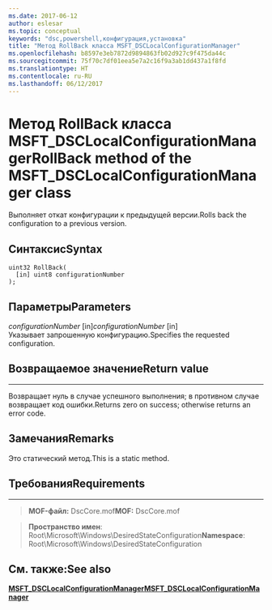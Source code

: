 ```yaml
---
ms.date: 2017-06-12
author: eslesar
ms.topic: conceptual
keywords: "dsc,powershell,конфигурация,установка"
title: "Метод RollBack класса MSFT_DSCLocalConfigurationManager"
ms.openlocfilehash: b8597e3eb7872d9894863fb02d927c9f475da44c
ms.sourcegitcommit: 75f70c7df01eea5e7a2c16f9a3ab1dd437a1f8fd
ms.translationtype: HT
ms.contentlocale: ru-RU
ms.lasthandoff: 06/12/2017
---
```

# <a name="rollback-method-of-the-msftdsclocalconfigurationmanager-class"></a><span data-ttu-id="02e3c-103">Метод RollBack класса MSFT_DSCLocalConfigurationManager</span><span class="sxs-lookup"><span data-stu-id="02e3c-103">RollBack method of the MSFT_DSCLocalConfigurationManager class</span></span>

<span data-ttu-id="02e3c-104">Выполняет откат конфигурации к предыдущей версии.</span><span class="sxs-lookup"><span data-stu-id="02e3c-104">Rolls back the configuration to a previous version.</span></span>

<a name="syntax"></a><span data-ttu-id="02e3c-105">Синтаксис</span><span class="sxs-lookup"><span data-stu-id="02e3c-105">Syntax</span></span>
------

```mof
uint32 RollBack(
  [in] uint8 configurationNumber
);
```

<a name="parameters"></a><span data-ttu-id="02e3c-106">Параметры</span><span class="sxs-lookup"><span data-stu-id="02e3c-106">Parameters</span></span>
----------

<span data-ttu-id="02e3c-107">*configurationNumber* \[in\]</span><span class="sxs-lookup"><span data-stu-id="02e3c-107">*configurationNumber* \[in\]</span></span>  
<span data-ttu-id="02e3c-108">Указывает запрошенную конфигурацию.</span><span class="sxs-lookup"><span data-stu-id="02e3c-108">Specifies the requested configuration.</span></span> 

## <a name="return-value"></a><span data-ttu-id="02e3c-109">Возвращаемое значение</span><span class="sxs-lookup"><span data-stu-id="02e3c-109">Return value</span></span>
------------

<span data-ttu-id="02e3c-110">Возвращает нуль в случае успешного выполнения; в противном случае возвращает код ошибки.</span><span class="sxs-lookup"><span data-stu-id="02e3c-110">Returns zero on success; otherwise returns an error code.</span></span>

## <a name="remarks"></a><span data-ttu-id="02e3c-111">Замечания</span><span class="sxs-lookup"><span data-stu-id="02e3c-111">Remarks</span></span>

<span data-ttu-id="02e3c-112">Это статический метод.</span><span class="sxs-lookup"><span data-stu-id="02e3c-112">This is a static method.</span></span>

## <a name="requirements"></a><span data-ttu-id="02e3c-113">Требования</span><span class="sxs-lookup"><span data-stu-id="02e3c-113">Requirements</span></span>
------------
><span data-ttu-id="02e3c-114">**MOF-файл:** DscCore.mof</span><span class="sxs-lookup"><span data-stu-id="02e3c-114">**MOF:** DscCore.mof</span></span>

><span data-ttu-id="02e3c-115">**Пространство имен**: Root\Microsoft\Windows\DesiredStateConfiguration</span><span class="sxs-lookup"><span data-stu-id="02e3c-115">**Namespace**: Root\Microsoft\Windows\DesiredStateConfiguration</span></span>


## <a name="see-also"></a><span data-ttu-id="02e3c-116">См. также:</span><span class="sxs-lookup"><span data-stu-id="02e3c-116">See also</span></span>


[<span data-ttu-id="02e3c-117">**MSFT_DSCLocalConfigurationManager**</span><span class="sxs-lookup"><span data-stu-id="02e3c-117">**MSFT_DSCLocalConfigurationManager**</span></span>](msft-dsclocalconfigurationmanager.md)


 

 



